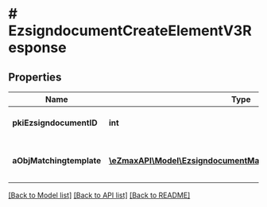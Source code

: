 # # EzsigndocumentCreateElementV3Response

## Properties

Name | Type | Description | Notes
------------ | ------------- | ------------- | -------------
**pkiEzsigndocumentID** | **int** | The unique ID of the Ezsigndocument |
**aObjMatchingtemplate** | [**\eZmaxAPI\Model\EzsigndocumentMatchingtemplateV3Response[]**](EzsigndocumentMatchingtemplateV3Response.md) | An array of possibly matching template. |

[[Back to Model list]](../../README.md#models) [[Back to API list]](../../README.md#endpoints) [[Back to README]](../../README.md)

